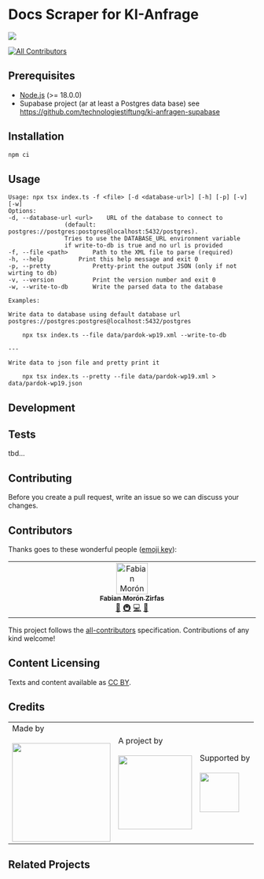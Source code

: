 # Docs Scraper for KI-Anfrage

![](https://img.shields.io/badge/Built%20with%20%E2%9D%A4%EF%B8%8F-at%20Technologiestiftung%20Berlin-blue)

<!-- ALL-CONTRIBUTORS-BADGE:START - Do not remove or modify this section -->

[![All Contributors](https://img.shields.io/badge/all_contributors-1-orange.svg?style=flat-square)](#contributors-)

<!-- ALL-CONTRIBUTORS-BADGE:END  -->

## Prerequisites

- [Node.js](https://nodejs.org/en/) (>= 18.0.0)
- Supabase project (ar at least a Postgres data base) see https://github.com/technologiestiftung/ki-anfragen-supabase

## Installation

```bash
npm ci
```

## Usage

```plain
Usage: npx tsx index.ts -f <file> [-d <database-url>] [-h] [-p] [-v] [-w]
Options:
-d, --database-url <url>	URL of the database to connect to
				(default: postgres://postgres:postgres@localhost:5432/postgres).
				Tries to use the DATABASE_URL environment variable
				if write-to-db is true and no url is provided
-f, --file <path>		Path to the XML file to parse (required)
-h, --help			Print this help message and exit 0
-p, --pretty			Pretty-print the output JSON (only if not wirting to db)
-v, --version			Print the version number and exit 0
-w, --write-to-db		Write the parsed data to the database

Examples:

Write data to database using default database url postgres://postgres:postgres@localhost:5432/postgres

	npx tsx index.ts --file data/pardok-wp19.xml --write-to-db

---

Write data to json file and pretty print it

	npx tsx index.ts --pretty --file data/pardok-wp19.xml > data/pardok-wp19.json
```

## Development

## Tests

tbd...

## Contributing

Before you create a pull request, write an issue so we can discuss your changes.

## Contributors

Thanks goes to these wonderful people ([emoji key](https://allcontributors.org/docs/en/emoji-key)):

<!-- ALL-CONTRIBUTORS-LIST:START - Do not remove or modify this section -->
<!-- prettier-ignore-start -->
<!-- markdownlint-disable -->
<table>
  <tbody>
    <tr>
      <td align="center" valign="top" width="14.28%"><a href="https://fabianmoronzirfas.me"><img src="https://avatars.githubusercontent.com/u/315106?v=4?s=64" width="64px;" alt="Fabian Morón Zirfas"/><br /><sub><b>Fabian Morón Zirfas</b></sub></a><br /><a href="#design-ff6347" title="Design">🎨</a> <a href="#infra-ff6347" title="Infrastructure (Hosting, Build-Tools, etc)">🚇</a> <a href="https://github.com/technologiestiftung/ki-anfrage-pardoks-scraper/commits?author=ff6347" title="Code">💻</a> <a href="#ideas-ff6347" title="Ideas, Planning, & Feedback">🤔</a></td>
    </tr>
  </tbody>
</table>

<!-- markdownlint-restore -->
<!-- prettier-ignore-end -->

<!-- ALL-CONTRIBUTORS-LIST:END -->

This project follows the [all-contributors](https://github.com/all-contributors/all-contributors) specification. Contributions of any kind welcome!

## Content Licensing

Texts and content available as [CC BY](https://creativecommons.org/licenses/by/3.0/de/).

## Credits

<table>
  <tr>
    <td>
      Made by <a href="https://citylab-berlin.org/de/start/">
        <br />
        <br />
        <img width="200" src="https://logos.citylab-berlin.org/logo-citylab-berlin.svg" />
      </a>
    </td>
    <td>
      A project by <a href="https://www.technologiestiftung-berlin.de/">
        <br />
        <br />
        <img width="150" src="https://logos.citylab-berlin.org/logo-technologiestiftung-berlin-de.svg" />
      </a>
    </td>
    <td>
      Supported by <a href="https://www.berlin.de/rbmskzl/">
        <br />
        <br />
        <img width="80" src="https://logos.citylab-berlin.org/logo-berlin-senatskanzelei-de.svg" />
      </a>
    </td>
  </tr>
</table>

## Related Projects
